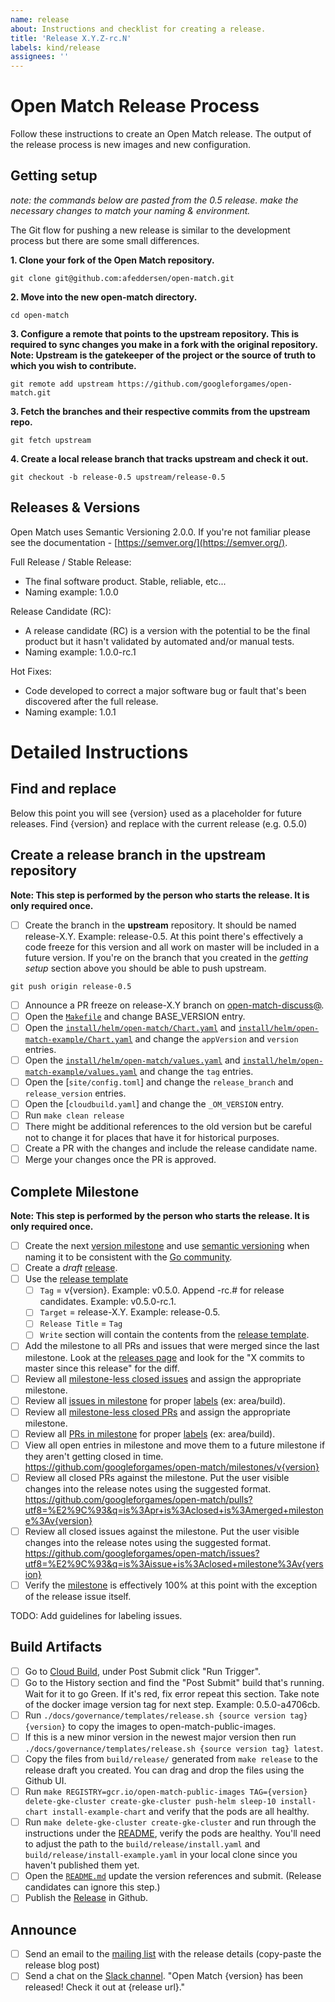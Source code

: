 ```yaml
---
name: release
about: Instructions and checklist for creating a release.
title: 'Release X.Y.Z-rc.N'
labels: kind/release
assignees: ''
---
```


# Open Match Release Process

Follow these instructions to create an Open Match release.  The output of the
release process is new images and new configuration.

## Getting setup

*note: the commands below are pasted from the 0.5 release.  make the necessary
changes to match your naming & environment.*

The Git flow for pushing a new release is similar to the development process
but there are some small differences.

**1. Clone your fork of the Open Match repository.**

```shell
git clone git@github.com:afeddersen/open-match.git
```
**2. Move into the new open-match directory.**

```shell
cd open-match
```

**3. Configure a remote that points to the upstream repository. This is required to sync changes you make in a fork with the original repository.  Note: Upstream is the gatekeeper of the project or the source of truth to which you wish to contribute.**

```shell
git remote add upstream https://github.com/googleforgames/open-match.git
```

**3. Fetch the branches and their respective commits from the upstream repo.**

```shell
git fetch upstream
```

**4.  Create a local release branch that tracks upstream and check it out.**

```shell
git checkout -b release-0.5 upstream/release-0.5
```

## Releases & Versions


Open Match uses Semantic Versioning 2.0.0.  If you're not familiar please
see the documentation - [https://semver.org/](https://semver.org/).

Full Release / Stable Release:

* The final software product.  Stable, reliable, etc...
* Naming example: 1.0.0

Release Candidate (RC):

* A release candidate (RC) is a version with the potential to be the final
  product but it hasn't validated by automated and/or manual tests.
* Naming example: 1.0.0-rc.1

Hot Fixes:

* Code developed to correct a major software bug or fault
  that's been discovered after the full release.
* Naming example: 1.0.1

# Detailed Instructions


## Find and replace


Below this point you will see {version} used as a placeholder for future
releases.  Find {version} and replace with the current release (e.g. 0.5.0)

## Create a release branch in the upstream repository


**Note: This step is performed by the person who starts the release.  It is
only required once.**

- [ ] Create the branch in the **upstream** repository. It should be named
  release-X.Y. Example: release-0.5. At this point there's effectively a code
  freeze for this version and all work on master will be included in a future
  version.  If you're on the branch that you created in the *getting setup*
  section above you should be able to push upstream.

```shell
git push origin release-0.5
```

- [ ] Announce a PR freeze on release-X.Y branch on [open-match-discuss@](mailing-list-post).
- [ ] Open the [`Makefile`](makefile-version) and change BASE_VERSION entry.
- [ ] Open the [`install/helm/open-match/Chart.yaml`](om-chart-yaml-version) and [`install/helm/open-match-example/Chart.yaml`](om-example-chart-yaml-version) and change the `appVersion` and `version` entries.
- [ ] Open the [`install/helm/open-match/values.yaml`](om-values-yaml-version) and [`install/helm/open-match-example/values.yaml`](om-example-values-yaml-version) and change the `tag` entries.
- [ ] Open the [`site/config.toml`] and change the `release_branch` and `release_version` entries.
- [ ] Open the [`cloudbuild.yaml`] and change the `_OM_VERSION` entry.
- [ ] Run `make clean release`
- [ ] There might be additional references to the old version but be careful not to change it for places that have it for historical purposes.
- [ ] Create a PR with the changes and include the release candidate name.
- [ ] Merge your changes once the PR is approved.

## Complete Milestone


**Note: This step is performed by the person who starts the release.  It is
only required once.**
- [ ] Create the next [version milestone](https://github.com/googleforgames/open-match/milestones) and use [semantic versioning](https://semver.org/) when naming it to be consistent with the [Go community](https://blog.golang.org/versioning-proposal).
- [ ] Create a *draft* [release](https://github.com/googleforgames/open-match/releases).
- [ ] Use the [release template](https://github.com/googleforgames/open-match/blob/master/docs/governance/templates/release.md)
  - [ ] `Tag` = v{version}. Example: v0.5.0. Append -rc.# for release candidates. Example: v0.5.0-rc.1.
  - [ ] `Target` = release-X.Y. Example: release-0.5.
  - [ ] `Release Title` = `Tag`
  - [ ] `Write` section will contain the contents from the [release template](https://github.com/googleforgames/open-match/blob/master/docs/governance/templates/release.md).
- [ ] Add the milestone to all PRs and issues that were merged since the last milestone. Look at the [releases page](https://github.com/googleforgames/open-match/releases) and look for the "X commits to master since this release" for the diff.
- [ ] Review all [milestone-less closed issues](https://github.com/googleforgames/open-match/issues?q=is%3Aissue+is%3Aclosed+no%3Amilestone) and assign the appropriate milestone.
- [ ] Review all [issues in milestone](https://github.com/googleforgames/open-match/milestones) for proper [labels](https://github.com/googleforgames/open-match/labels) (ex: area/build).
- [ ] Review all [milestone-less closed PRs](https://github.com/googleforgames/open-match/pulls?q=is%3Apr+is%3Aclosed+no%3Amilestone) and assign the appropriate milestone.
- [ ] Review all [PRs in milestone](https://github.com/googleforgames/open-match/milestones) for proper [labels](https://github.com/googleforgames/open-match/labels) (ex: area/build).
- [ ] View all open entries in milestone and move them to a future milestone if they aren't getting closed in time. https://github.com/googleforgames/open-match/milestones/v{version}
- [ ] Review all closed PRs against the milestone. Put the user visible changes into the release notes using the suggested format. https://github.com/googleforgames/open-match/pulls?utf8=%E2%9C%93&q=is%3Apr+is%3Aclosed+is%3Amerged+milestone%3Av{version}
- [ ] Review all closed issues against the milestone. Put the user visible changes into the release notes using the suggested format. https://github.com/googleforgames/open-match/issues?utf8=%E2%9C%93&q=is%3Aissue+is%3Aclosed+milestone%3Av{version}
- [ ] Verify the [milestone](https://github.com/googleforgames/open-match/milestones) is effectively 100% at this point with the exception of the release issue itself.

TODO: Add guidelines for labeling issues.

## Build Artifacts

- [ ] Go to [Cloud Build](https://pantheon.corp.google.com/cloud-build/triggers?project=open-match-build), under Post Submit click "Run Trigger".
- [ ] Go to the History section and find the "Post Submit" build that's running. Wait for it to go Green. If it's red, fix error repeat this section. Take note of the docker image version tag for next step. Example: 0.5.0-a4706cb.
- [ ] Run `./docs/governance/templates/release.sh {source version tag} {version}` to copy the images to open-match-public-images.
- [ ] If this is a new minor version in the newest major version then run `./docs/governance/templates/release.sh {source version tag} latest`.
- [ ] Copy the files from `build/release/` generated from `make release` to the release draft you created.  You can drag and drop the files using the Github UI.
- [ ] Run `make REGISTRY=gcr.io/open-match-public-images TAG={version} delete-gke-cluster create-gke-cluster push-helm sleep-10 install-chart install-example-chart` and verify that the pods are all healthy.
- [ ] Run `make delete-gke-cluster create-gke-cluster` and run through the instructions under the [README](readme-deploy), verify the pods are healthy. You'll need to adjust the path to the `build/release/install.yaml` and `build/release/install-example.yaml` in your local clone since you haven't published them yet.
- [ ] Open the [`README.md`](readme-deploy) update the version references and submit. (Release candidates can ignore this step.)
- [ ] Publish the [Release](om-release) in Github.

## Announce

- [ ] Send an email to the [mailing list](mailing-list-post) with the release details (copy-paste the release blog post)
- [ ] Send a chat on the [Slack channel](om-slack). "Open Match {version} has been released! Check it out at {release url}."

[om-slack]: https://open-match.slack.com/
[mailing-list-post]: https://groups.google.com/forum/#!newtopic/open-match-discuss
[release-template]: https://github.com/googleforgames/open-match/blob/master/docs/governance/templates/release.md
[makefile-version]: https://github.com/googleforgames/open-match/blob/master/Makefile#L53
[om-example-chart-yaml-version]: https://github.com/googleforgames/open-match/blob/master/install/helm/open-match/Chart.yaml#L16
[om-example-values-yaml-version]: https://github.com/googleforgames/open-match/blob/master/install/helm/open-match/values.yaml#L16
[om-example-chart-yaml-version]: https://github.com/googleforgames/open-match/blob/master/install/helm/open-match-example/Chart.yaml#L16
[om-example-values-yaml-version]: https://github.com/googleforgames/open-match/blob/master/install/helm/open-match-example/values.yaml#L16
[om-release]: https://github.com/googleforgames/open-match/releases/new
[readme-deploy]: https://github.com/googleforgames/open-match/blob/master/README.md#deploy-to-kubernetes
